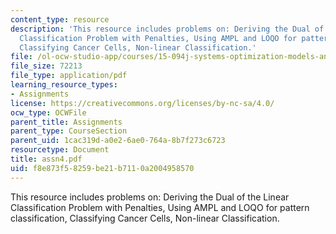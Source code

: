 ```yaml
---
content_type: resource
description: 'This resource includes problems on: Deriving the Dual of the Linear
  Classification Problem with Penalties, Using AMPL and LOQO for pattern classification,
  Classifying Cancer Cells, Non-linear Classification.'
file: /ol-ocw-studio-app/courses/15-094j-systems-optimization-models-and-computation-sma-5223-spring-2004/f8e873f58259be21b7110a2004958570_assn4.pdf
file_size: 72213
file_type: application/pdf
learning_resource_types:
- Assignments
license: https://creativecommons.org/licenses/by-nc-sa/4.0/
ocw_type: OCWFile
parent_title: Assignments
parent_type: CourseSection
parent_uid: 1cac319d-a0e2-6ae0-764a-8b7f273c6723
resourcetype: Document
title: assn4.pdf
uid: f8e873f5-8259-be21-b711-0a2004958570
---
```

This resource includes problems on: Deriving the Dual of the Linear Classification Problem with Penalties, Using AMPL and LOQO for pattern classification, Classifying Cancer Cells, Non-linear Classification.